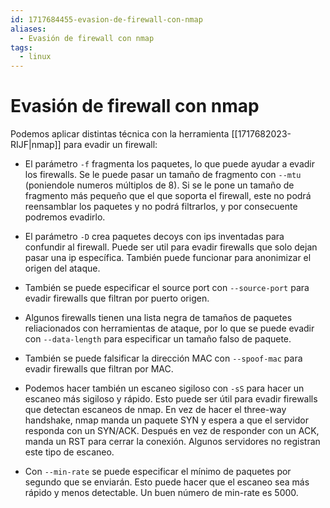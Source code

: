 ```yaml
---
id: 1717684455-evasion-de-firewall-con-nmap
aliases:
  - Evasión de firewall con nmap
tags:
  - linux
---
```


# Evasión de firewall con nmap

Podemos aplicar distintas técnica con la herramienta [[1717682023-RIJF|nmap]] para evadir un firewall:

- El parámetro `-f` fragmenta los paquetes, lo que puede ayudar a evadir los firewalls. Se le puede pasar un tamaño de fragmento con `--mtu` (poniendole numeros múltiplos de 8). Si se le pone un tamaño de fragmento más pequeño que el que soporta el firewall, este no podrá reensamblar los paquetes y no podrá filtrarlos, y por consecuente podremos evadirlo.

- El parámetro `-D` crea paquetes decoys con ips inventadas para confundir al firewall. Puede ser util para evadir firewalls que solo dejan pasar una ip específica. También puede funcionar para anonimizar el origen del ataque.

- También se puede especificar el source port con `--source-port` para evadir firewalls que filtran por puerto origen.

- Algunos firewalls tienen una lista negra de tamaños de paquetes reliacionados con herramientas de ataque, por lo que se puede evadir con `--data-length` para especificar un tamaño falso de paquete.

- También se puede falsificar la dirección MAC con `--spoof-mac` para evadir firewalls que filtran por MAC.

- Podemos hacer también un escaneo sigiloso con `-sS` para hacer un escaneo más sigiloso y rápido. Esto puede ser útil para evadir firewalls que detectan escaneos de nmap. En vez de hacer el three-way handshake, nmap manda un paquete SYN y espera a que el servidor responda con un SYN/ACK. Después en vez de responder con un ACK, manda un RST para cerrar la conexión. Algunos servidores no registran este tipo de escaneo.

- Con `--min-rate` se puede especificar el mínimo de paquetes por segundo que se enviarán. Esto puede hacer que el escaneo sea más rápido y menos detectable. Un buen número de min-rate es 5000.
